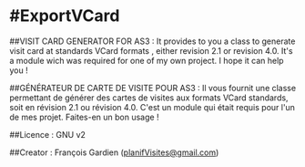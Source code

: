 ﻿#ExportVCard
============
##VISIT CARD GENERATOR FOR AS3 :
It provides to you a class to generate visit card at standards VCard formats , either revision 2.1 or revision 4.0. It's a module wich was required for one of my own project.
I hope it can help you !

##GÉNÉRATEUR DE CARTE DE VISITE POUR AS3 :
Il vous fournit une classe permettant de générer des cartes de visites aux formats VCard standards, soit en révision 2.1 ou révision 4.0. C'est un module qui était requis pour l'un de mes projet.
Faites-en un bon usage !

##Licence :	GNU v2

##Creator :	François Gardien (planifVisites@gmail.com)